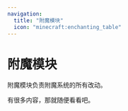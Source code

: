 ```yaml
---
navigation:
  title: "附魔模块"
  icon: "minecraft:enchanting_table"
---
```


# 附魔模块

附魔模块负责附魔系统的所有改动。

有很多内容，那就随便看看吧。

<SubPages />